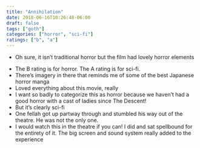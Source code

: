 ```yaml
---
title: "Annihilation"
date: 2018-06-16T10:26:48-06:00
draft: false
tags: ["goth"]
categories: ["horror", "sci-fi"]
ratings: ["b", "a"]
---
```


* Oh sure, it isn’t traditional horror but the film had lovely horror elements
<!--more-->
* The B rating is for horror. The A rating is for sci-fi.
* There’s imagery in there that reminds me of some of the best Japanese horror manga
* Loved everything about this movie, really
* I want so badly to categorize this as horror because we haven’t had a good horror with a cast of ladies since The Descent!
* But it’s clearly sci-fi
* One fellah got up partway through and stumbled his way out of the theatre. He was not the only one.
* I would watch this in the theatre if you can! I did and sat spellbound for the entirety of it. The big screen and sound system really added to the experience
